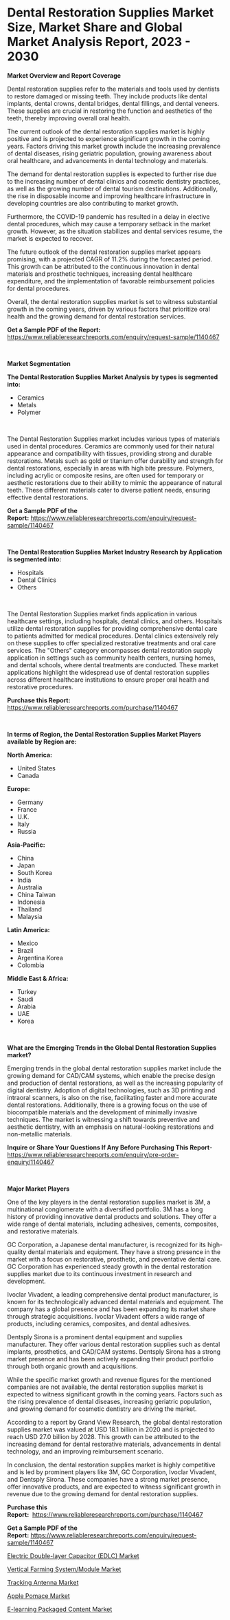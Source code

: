 <p><h1>Dental Restoration Supplies Market Size, Market Share and Global Market Analysis Report, 2023 - 2030</h1></p><p><strong>Market Overview and Report Coverage</strong></p>
<p><p>Dental restoration supplies refer to the materials and tools used by dentists to restore damaged or missing teeth. They include products like dental implants, dental crowns, dental bridges, dental fillings, and dental veneers. These supplies are crucial in restoring the function and aesthetics of the teeth, thereby improving overall oral health.</p><p>The current outlook of the dental restoration supplies market is highly positive and is projected to experience significant growth in the coming years. Factors driving this market growth include the increasing prevalence of dental diseases, rising geriatric population, growing awareness about oral healthcare, and advancements in dental technology and materials.</p><p>The demand for dental restoration supplies is expected to further rise due to the increasing number of dental clinics and cosmetic dentistry practices, as well as the growing number of dental tourism destinations. Additionally, the rise in disposable income and improving healthcare infrastructure in developing countries are also contributing to market growth.</p><p>Furthermore, the COVID-19 pandemic has resulted in a delay in elective dental procedures, which may cause a temporary setback in the market growth. However, as the situation stabilizes and dental services resume, the market is expected to recover.</p><p>The future outlook of the dental restoration supplies market appears promising, with a projected CAGR of 11.2% during the forecasted period. This growth can be attributed to the continuous innovation in dental materials and prosthetic techniques, increasing dental healthcare expenditure, and the implementation of favorable reimbursement policies for dental procedures.</p><p>Overall, the dental restoration supplies market is set to witness substantial growth in the coming years, driven by various factors that prioritize oral health and the growing demand for dental restoration services.</p></p>
<p><strong>Get a Sample PDF of the Report:</strong> <a href="https://www.reliableresearchreports.com/enquiry/request-sample/1140467">https://www.reliableresearchreports.com/enquiry/request-sample/1140467</a></p>
<p>&nbsp;</p>
<p><strong>Market Segmentation</strong></p>
<p><strong>The Dental Restoration Supplies Market Analysis by types is segmented into:</strong></p>
<p><ul><li>Ceramics</li><li>Metals</li><li>Polymer</li></ul></p>
<p>&nbsp;</p>
<p><p>The Dental Restoration Supplies market includes various types of materials used in dental procedures. Ceramics are commonly used for their natural appearance and compatibility with tissues, providing strong and durable restorations. Metals such as gold or titanium offer durability and strength for dental restorations, especially in areas with high bite pressure. Polymers, including acrylic or composite resins, are often used for temporary or aesthetic restorations due to their ability to mimic the appearance of natural teeth. These different materials cater to diverse patient needs, ensuring effective dental restorations.</p></p>
<p><strong>Get a Sample PDF of the Report:</strong>&nbsp;<a href="https://www.reliableresearchreports.com/enquiry/request-sample/1140467">https://www.reliableresearchreports.com/enquiry/request-sample/1140467</a></p>
<p>&nbsp;</p>
<p><strong>The Dental Restoration Supplies Market Industry Research by Application is segmented into:</strong></p>
<p><ul><li>Hospitals</li><li>Dental Clinics</li><li>Others</li></ul></p>
<p>&nbsp;</p>
<p><p>The Dental Restoration Supplies market finds application in various healthcare settings, including hospitals, dental clinics, and others. Hospitals utilize dental restoration supplies for providing comprehensive dental care to patients admitted for medical procedures. Dental clinics extensively rely on these supplies to offer specialized restorative treatments and oral care services. The "Others" category encompasses dental restoration supply application in settings such as community health centers, nursing homes, and dental schools, where dental treatments are conducted. These market applications highlight the widespread use of dental restoration supplies across different healthcare institutions to ensure proper oral health and restorative procedures.</p></p>
<p><strong>Purchase this Report:</strong>&nbsp; <a href="https://www.reliableresearchreports.com/purchase/1140467">https://www.reliableresearchreports.com/purchase/1140467</a></p>
<p>&nbsp;</p>
<p><strong>In terms of Region, the Dental Restoration Supplies Market Players available by Region are:</strong></p>
<p>
    <p> <strong> North America: </strong>
        <ul>
            <li>United States</li>
            <li>Canada</li>
        </ul>
        </p> 
    <p> <strong> Europe: </strong>
        <ul>
            <li>Germany</li>
            <li>France</li>
            <li>U.K.</li>
            <li>Italy</li>
            <li>Russia</li>
        </ul>
        </p> 
    <p> <strong> Asia-Pacific: </strong>
        <ul>
            <li>China</li>
            <li>Japan</li>
            <li>South Korea</li>
            <li>India</li>
            <li>Australia</li>
            <li>China Taiwan</li>
            <li>Indonesia</li>
            <li>Thailand</li>
            <li>Malaysia</li>
        </ul>
        </p> 
    <p> <strong> Latin America: </strong>
        <ul>
            <li>Mexico</li>
            <li>Brazil</li>
            <li>Argentina Korea</li>
            <li>Colombia</li>
        </ul>
        </p> 
    <p> <strong> Middle East & Africa: </strong>
        <ul>
            <li>Turkey</li>
            <li>Saudi</li>
            <li>Arabia</li>
            <li>UAE</li>
            <li>Korea</li>
        </ul>
    </p>
    </p>
<p>&nbsp;</p>
<p><strong>What are the Emerging Trends in the Global Dental Restoration Supplies market?</strong></p>
<p><p>Emerging trends in the global dental restoration supplies market include the growing demand for CAD/CAM systems, which enable the precise design and production of dental restorations, as well as the increasing popularity of digital dentistry. Adoption of digital technologies, such as 3D printing and intraoral scanners, is also on the rise, facilitating faster and more accurate dental restorations. Additionally, there is a growing focus on the use of biocompatible materials and the development of minimally invasive techniques. The market is witnessing a shift towards preventive and aesthetic dentistry, with an emphasis on natural-looking restorations and non-metallic materials.</p></p>
<p><strong>Inquire or Share Your Questions If Any Before Purchasing This Report</strong>- <a href="https://www.reliableresearchreports.com/enquiry/pre-order-enquiry/1140467">https://www.reliableresearchreports.com/enquiry/pre-order-enquiry/1140467</a></p>
<p>&nbsp;</p>
<p><strong>Major Market Players</strong></p>
<p><p>One of the key players in the dental restoration supplies market is 3M, a multinational conglomerate with a diversified portfolio. 3M has a long history of providing innovative dental products and solutions. They offer a wide range of dental materials, including adhesives, cements, composites, and restorative materials. </p><p>GC Corporation, a Japanese dental manufacturer, is recognized for its high-quality dental materials and equipment. They have a strong presence in the market with a focus on restorative, prosthetic, and preventative dental care. GC Corporation has experienced steady growth in the dental restoration supplies market due to its continuous investment in research and development.</p><p>Ivoclar Vivadent, a leading comprehensive dental product manufacturer, is known for its technologically advanced dental materials and equipment. The company has a global presence and has been expanding its market share through strategic acquisitions. Ivoclar Vivadent offers a wide range of products, including ceramics, composites, and dental adhesives.</p><p>Dentsply Sirona is a prominent dental equipment and supplies manufacturer. They offer various dental restoration supplies such as dental implants, prosthetics, and CAD/CAM systems. Dentsply Sirona has a strong market presence and has been actively expanding their product portfolio through both organic growth and acquisitions.</p><p>While the specific market growth and revenue figures for the mentioned companies are not available, the dental restoration supplies market is expected to witness significant growth in the coming years. Factors such as the rising prevalence of dental diseases, increasing geriatric population, and growing demand for cosmetic dentistry are driving the market.</p><p>According to a report by Grand View Research, the global dental restoration supplies market was valued at USD 18.1 billion in 2020 and is projected to reach USD 27.0 billion by 2028. This growth can be attributed to the increasing demand for dental restorative materials, advancements in dental technology, and an improving reimbursement scenario.</p><p>In conclusion, the dental restoration supplies market is highly competitive and is led by prominent players like 3M, GC Corporation, Ivoclar Vivadent, and Dentsply Sirona. These companies have a strong market presence, offer innovative products, and are expected to witness significant growth in revenue due to the growing demand for dental restoration supplies.</p></p>
<p><strong>Purchase this Report:</strong>&nbsp;&nbsp;<a href="https://www.reliableresearchreports.com/purchase/1140467">https://www.reliableresearchreports.com/purchase/1140467</a></p>
<p></p>
<p><strong>Get a Sample PDF of the Report:</strong>&nbsp;<a href="https://www.reliableresearchreports.com/enquiry/request-sample/1140467">https://www.reliableresearchreports.com/enquiry/request-sample/1140467</a></p>
<p><p><a href="https://www.linkedin.com/pulse/electric-double-layer-capacitor-edlc-market-challenges-opportunities/">Electric Double-layer Capacitor (EDLC) Market</a></p><p><a href="https://www.linkedin.com/pulse/vertical-farming-systemmodule-market-research-report-unlocks/">Vertical Farming System/Module Market</a></p><p><a href="https://medium.com/@ginawindler1965/tracking-antenna-market-insight-market-trends-growth-forecasted-from-2023-to-2030-5514e7bc92bb">Tracking Antenna Market</a></p><p><a href="https://medium.com/@emmyrolfson8689/apple-pomace-market-size-reveals-the-best-marketing-channels-in-global-industry-c1e8651814dd">Apple Pomace Market</a></p><p><a href="https://www.linkedin.com/pulse/e-learning-packaged-content-market-research-report-unlocks/">E-learning Packaged Content Market</a></p></p>